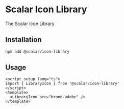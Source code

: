 # Scalar Icon Library

The Scalar Icon Library

## Installation

```bash
npm add @scalar/icon-library
```

## Usage

```vue
<script setup lang="ts">
import { LibraryIcon } from '@scalar/icon-library'
</script>
<template>
  <LibraryIcon src="brand-adobe" />
</template>
```
